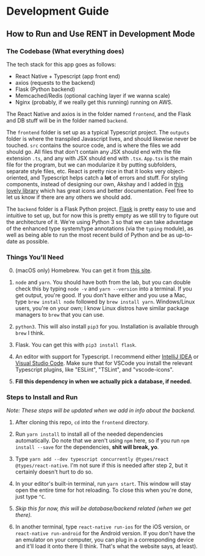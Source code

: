 # Development Guide
## How to Run and Use RENT in Development Mode

### The Codebase (What everything does)

The tech stack for this app goes as follows:
* React Native + Typescript (app front end)
* axios (requests to the backend)
* Flask (Python backend)
* Memcached/Redis (optional caching layer if we wanna scale)
* Nginx (probably, if we really get this running) running on AWS.

The React Native and axios is in the folder named `frontend`, and the Flask and DB stuff will be in the folder
named `backend`.

The `frontend` folder is set up as a typical Typescript project. The `outputs` folder is where the transpiled Javascript
lives, and should likewise never be touched. `src` contains the source code, and is where the files we add
should go. All files that don't contain any JSX should end with the file extension `.ts`, and any with JSX should
end with `.tsx`. `App.tsx` is the main file for the program, but we can modularize it by putting subfolders, separate
style files, etc. React is pretty nice in that it looks very object-oriented, and Typescript helps catch a **lot** of
errors and stuff. For styling components, instead of designing our own, Akshay and I added in [this lovely library](https://github.com/react-native-training/react-native-elements) which has great icons and better documentation. Feel free to let us know if there are
any others we should add.

The `backend` folder is a Flask Python project. [Flask](http://flask.pocoo.org) is pretty easy to use and intuitive to set up,
but for now this is pretty empty as we still try to figure out the architecture of it. We're using Python 3 so that we can
take advantage of the enhanced type system/type annotations (via the `typing` module), as well as being able to run the most recent
build of Python and be as up-to-date as possible.

### Things You'll Need

0. (macOS only) Homebrew. You can get it from [this site](https://brew.sh).

1. `node` and `yarn`. You should have both from the lab, but you can double check this by typing
   `node -v` and `yarn --version` into a terminal. If you get output, you're good. If you don't have either
   and you use a Mac, type `brew install node` followed by `brew install yarn`. Windows/Linux users,
   you're on your own; I know Linux distros have similar package managers to `brew` that you can use.

2. `python3`. This will also install `pip3` for you. Installation is available through `brew` I think.

3. Flask. You can get this with `pip3 install flask`.

4. An editor with support for Typescript. I recommend either [IntelliJ IDEA](https://www.jetbrains.com/idea/?fromMenu) or
   [Visual Studio Code](https://code.visualstudio.com/). Make sure that for VSCode you install the relevant Typescript plugins,
   like "ESLint", "TSLint", and "vscode-icons".

5. **Fill this dependency in when we actually pick a database, if needed.**

### Steps to Install and Run

*Note: These steps will be updated when we add in info about the backend.*

1. After cloning this repo, `cd` into the `frontend` directory.

2. Run `yarn install` to install all of the needed dependencies automatically. Do note that we aren't using `npm` here, so
   if you run `npm install --save` for the dependencies, **shit will break, yo**.

3. Type `yarn add --dev typescript concurrently @types/react @types/react-native`. I'm not sure if this is needed after step 2,
   but it certainly doesn't hurt to do so.

4. In your editor's built-in terminal, run `yarn start`. This window will stay open the entire time for hot reloading.
   To close this when you're done, just type `^C`.

5. *Skip this for now, this will be database/backend related (when we get there).*

6. In another terminal, type `react-native run-ios` for the iOS version, or `react-native run-android` for the Android version.
   If you don't have the an emulator on your computer, you can plug in a corresponding device and it'll load it onto there
   (I think. That's what the website says, at least).

